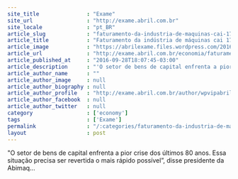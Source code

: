 ```yaml
---
site_title               : "Exame"
site_url                 : "http://exame.abril.com.br"
site_locale              : "pt_BR"
article_slug             : "faturamento-da-industria-de-maquinas-cai-17-4-em-agosto"
article_title            : "Faturamento da indústria de máquinas cai 17,4% em agosto"
article_image            : "https://abrilexame.files.wordpress.com/2016/10/size_960_16_9_ge.jpg?quality=70&strip=all&w=960"
article_url              : "http://exame.abril.com.br/economia/faturamento-da-industria-de-maquinas-cai-17-4-em-agosto/"
article_published_at     : "2016-09-28T18:07:45-03:00"
article_description      : "'O setor de bens de capital enfrenta a pior crise dos últimos 80 anos. Essa situação precisa ser revertida o mais rápido possível”, disse presidente da Abimaq..."
article_author_name      : ""
article_author_image     : null
article_author_biography : null
article_author_profile   : "http://exame.abril.com.br/author/wpvipabril/"
article_author_facebook  : null
article_author_twitter   : null
category                 : ['economy']
tags                     : ['Exame']
permalink                : "/:categories/faturamento-da-industria-de-maquinas-cai-17-4-em-agosto/"
layout                   : post
---
```


"O setor de bens de capital enfrenta a pior crise dos últimos 80 anos. Essa situação precisa ser revertida o mais rápido possível”, disse presidente da Abimaq...

